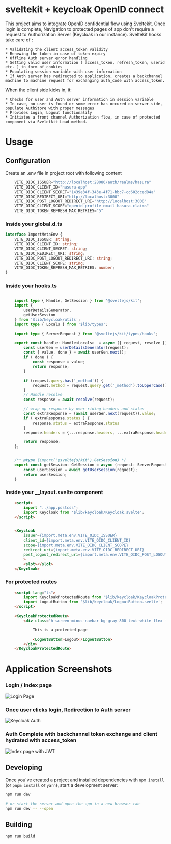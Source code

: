 # sveltekit + keycloak OpenID connect
This project aims to integrate OpenID confidential flow using Sveltekit. Once login is complete, Navigation to protected pages of app don't require a request to Authorization Server (Keycloak in our instance). Sveltekit hooks take care of :

    * Validating the client access_token validity
    * Renewing the token in case of token expiry 
    * Offline Auth server error handling
    * Setting valid user information ( access_token, refresh_token, userid etc. ) in form of cookies
    * Populating session variable with user information
    * If Auth server has redirected to application, creates a backchannel machine to machine request for exchanging auth_code with access_token.

When the client side kicks in, it: 

    * Checks for user and Auth server information in session variable
    * In case, no user is found or some error has occured on server-side, populate AuthStore with proper messages
    * Provides Login, Logout functionality
    * Initiates a front channel Authorization flow, in case of protected component via Sveletkit Load method.

# Usage

## Configuration
Create an .env file in project root with following content

```ts
    VITE_OIDC_ISSUER="http://localhost:28080/auth/realms/hasura"
    VITE_OIDC_CLIENT_ID="hasura-app"
    VITE_OIDC_CLIENT_SECRET="1439e34f-343e-4f71-bbc7-cc602dced84a"
    VITE_OIDC_REDIRECT_URI="http://localhost:3000"
    VITE_OIDC_POST_LOGOUT_REDIRECT_URI="http://localhost:3000"
    VITE_OIDC_CLIENT_SCOPE="openid profile email hasura-claims"
    VITE_OIDC_TOKEN_REFRESH_MAX_RETRIES="5"
```

### Inside your global.d.ts

```ts
interface ImportMetaEnv {
    VITE_OIDC_ISSUER: string;
    VITE_OIDC_CLIENT_ID: string;
    VITE_OIDC_CLIENT_SECRET: string;
    VITE_OIDC_REDIRECT_URI: string;
    VITE_OIDC_POST_LOGOUT_REDIRECT_URI: string;
    VITE_OIDC_CLIENT_SCOPE: string;
    VITE_OIDC_TOKEN_REFRESH_MAX_RETRIES: number;
}
```

### Inside your hooks.ts
```ts

    import type { Handle, GetSession } from '@sveltejs/kit';
    import { 
        userDetailsGenerator,
        getUserSession
    } from '$lib/keycloak/utils';
    import type { Locals } from '$lib/types';

    import type { ServerRequest } from '@sveltejs/kit/types/hooks';

    export const handle: Handle<Locals>  = async ({ request, resolve }) => {
        const userGen = userDetailsGenerator(request);
        const { value, done } = await userGen.next();
        if ( done ) {
            const response = value;
            return response;
        }

        if (request.query.has('_method')) {
            request.method = request.query.get('_method').toUpperCase();
        }
        // Handle resolve
        const response = await resolve(request);

        // wrap up response by over-riding headers and status
        const extraResponse = (await userGen.next(request)).value;
        if ( extraResponse.status ) {
            response.status = extraResponse.status
        }
        response.headers = {...response.headers, ...extraResponse.headers};

        return response;
    };


    /** @type {import('@sveltejs/kit').GetSession} */
    export const getSession: GetSession = async (request: ServerRequest<Locals>) => {
        const userSession = await getUserSession(request);	
        return userSession;
    }

```

### Inside your __layout.svelte component
```html
    <script>
        import "../app.postcss";
        import Keycloak from '$lib/keycloak/Keycloak.svelte';
    </script>


    <Keycloak
        issuer={import.meta.env.VITE_OIDC_ISSUER}
        client_id={import.meta.env.VITE_OIDC_CLIENT_ID}
        scope={import.meta.env.VITE_OIDC_CLIENT_SCOPE}
        redirect_uri={import.meta.env.VITE_OIDC_REDIRECT_URI}
        post_logout_redirect_uri={import.meta.env.VITE_OIDC_POST_LOGOUT_REDIRECT_URI}
        >
        <slot></slot>
    </Keycloak>
```

### For protected routes
```html
    <script lang="ts">
        import KeycloakProtectedRoute from '$lib/keycloak/KeycloakProtectedRoute.svelte';
        import LogoutButton from '$lib/keycloak/LogoutButton.svelte';
    </script>

    <KeycloakProtectedRoute>
        <div class="h-screen-minus-navbar bg-gray-800 text-white flex flex-col justify-center items-center w-full">

            This is a protected page

            <LogoutButton>Logout</LogoutButton>
        </div>
    </KeycloakProtectedRoute>
```
# Application Screenshots

### Login / Index page 
![Login Page](https://github.com/tushar10sh/sveltekit-oidc/blob/main/docs/Login_page.png?raw=true)

### Once user clicks login, Redirection to Auth server
![Keycloak Auth](https://github.com/tushar10sh/sveltekit-oidc/blob/main/docs/keycloak_redirect_page.png?raw=true)

### Auth Complete with backchannel token exchange and client hydrated with access_token
![Index page with JWT](https://github.com/tushar10sh/sveltekit-oidc/blob/main/docs/Index_page_with_token.png?raw=true)

## Developing

Once you've created a project and installed dependencies with `npm install` (or `pnpm install` or `yarn`), start a development server:

```bash
npm run dev

# or start the server and open the app in a new browser tab
npm run dev -- --open
```

## Building

```bash
npm run build
```